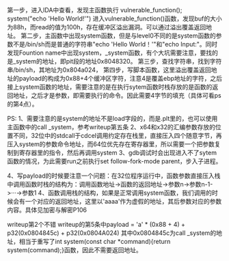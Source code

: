 第一步，进入IDA中查看，发现主函数执行
vulnerable_function();
system("echo 'Hello World!'")
进入vulnerable_function()函数，发现buf的大小为88h，而read的值为100h，存在缓冲区溢出漏洞。可以通过溢出覆盖返回地址。
第二步，主函数中出现system函数，但是与level0不同的是system函数的参数不是/bin/sh而是普通的字符串"echo 'Hello World！'"和"echo Input:"。同时发现Fountion name中出现system，_system函数，有个大坑需要注意，要找的是_system的地址，即pit段的地址0x8048320。
第三步，查找字符串，找到字符串/bin/sh，其地址为0x804a024，
第四步，写脚本函数，这里溢出覆盖返回地址的payload的构成为0x88+4个缓冲区字符，注意4是覆盖ebp地址的字符，之后接上system函数的地址，需要注意的是在执行sytem函数时栈存放的是函数的返回地址，之后才是参数，即需要执行的命令。因此需要4字节的填充（具体可看ps的第4点）。

PS:
1、需要注意的是system的地址不是load字段的，而是.plt里的，也可以使用主函数中的call _system，参考writeup第五条
2、x64和x32的汇编参数存放的位置不同，32位中的stdcall于cdcel调用约定存在栈里，直接压入四个随意字节，再压入system的参数命令地址，而64位优先存在寄存器里，所以需要一个把参数复制到寄存器里的指令，然后再调用system
3、gdb调试时会出现进入不了sytem函数的情况，为此需要run之前执行set follow-fork-mode parent，步入子进程。

4、写payload的时候要注意一个问题：在32位程序运行中，函数参数直接压入栈中调用函数时栈的结构为：调用函数地址->函数的返回地址->参数n->参数n-1->···->参数1
4、函数调用栈的结构，如果是正常调用system函数，我们调用的时候会有一个对应的返回地址，这里以'aaaa'作为虚假的地址，其后参数对应的参数内容。具体见加密与解密P106

writeup第2个不错
writeup的第5条中payload = 'a' * (0x88 + 4) + p32(0x0804845c) + p32(0x0804A024)
其中0x0804845c为call _system的地址，相当于重写了int system(const char *command){return system(command);}函数，因此不需要返回地址。
